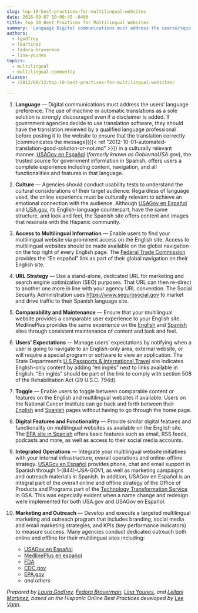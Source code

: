 ```yaml
---
slug: top-10-best-practices-for-multilingual-websites
date: 2016-09-07 10:00:45 -0400
title: Top 10 Best Practices for Multilingual Websites
summary: 'Language Digital communications must address the users&rsquo; language preference. The use of machine or automatic translations as a sole solution is strongly discouraged even if a disclaimer is added. If government agencies decide to use translation software, they should have the translation reviewed by a qualified language professional before posting it to the website to'
authors:
  - lgodfrey
  - lmartinez
  - fedora-braverman
  - lina-younes
topics:
  - multilingual
  - multilingual-community
aliases:
  - /2012/08/12/top-10-best-practices-for-multilingual-websites/

---
```


1. **Language** — Digital communications must address the users’ language preference. The use of machine or automatic translations as a sole solution is strongly discouraged even if a disclaimer is added. If government agencies decide to use translation software, they should have the translation reviewed by a qualified language professional before posting it to the website to ensure that the translation correctly [communicates the message]({{< ref "2012-10-01-automated-translation-good-solution-or-not.md" >}}) in a culturally relevant manner. [USAGov en Espa&#241;ol](https://www.usa.gov/espanol/) (_formerly known as GobiernoUSA.gov_), the trusted source for government information in Spanish, offers users a complete experience including content, navigation, and all functionalities and features in that language.

2. **Culture** — Agencies should conduct usability tests to understand the cultural considerations of their target audience. Regardless of language used, the online experience must be culturally relevant to achieve an emotional connection with the audience. Although [USAGov en Espa&#241;ol](https://www.usa.gov/espanol/) and [USA.gov](http://www.usa.gov/), its English-language counterpart, have the same structure, and look and feel, the Spanish site offers content and images that resonate with the Hispanic community.

3. **Access to Multilingual Information** — Enable users to find your multilingual website via prominent access on the English site. Access to multilingual websites should be made available on the global navigation on the top right of every English page. The [Federal Trade Commission](http://www.ftc.gov/) provides the “En español” link as part of their global navigation on their English site.

4. **URL Strategy** — Use a stand-alone, dedicated URL for marketing and search engine optimization (SEO) purposes. That URL can then re-direct to another one more in line with your agency URL convention. The Social Security Administration uses <https://www.segurosocial.gov> to market and drive traffic to their Spanish language site.

5. **Comparability and Maintenance** — Ensure that your multilingual website provides a comparable user experience to your English site. MedlinePlus provides the same experience on the [English](https://medlineplus.gov/) and [Spanish](https://medlineplus.gov/spanish/) sites through consistent maintenance of content and look and feel.

6. **Users’ Expectations** — Manage users’ expectations by notifying when a user is going to navigate to an English-only area, external website, or will require a special program or software to view an application. The State Department’s [U.S Passports & International Travel](https://travel.state.gov/content/passports/spanish.html) site indicates English-only content by adding “en inglés” next to links available in English. “En inglés” should be part of the link to comply with section 508 of the Rehabilitation Act (29 U.S.C. 794d).

7. **Toggle** — Enable users to toggle between comparable content or features on the English and multilingual websites if available. Users on the National Cancer Institute can go back and forth between their [English](http://www.cancer.gov/) and [Spanish](http://www.cancer.gov/espanol) pages without having to go through the home page.

8. **Digital Features and Functionality** — Provide similar digital features and functionality on multilingual websites as available on the English site. The [EPA site in Spanish](https://espanol.epa.gov/) offers basic features such as email, RSS feeds, podcasts and more, as well as access to their social media accounts.

9. **Integrated Operations** — Integrate your multilingual website initiatives with your internal infrastructure, overall operations and online-offline strategy. [USAGov en Espa&#241;ol](https://www.usa.gov/espanol/) provides phone, chat and email support in Spanish through 1-(844)-USA-GOV1, as well as marketing campaigns and outreach materials in Spanish. In addition, USAGov en Espa&#241;ol is an integral part of the overall online and offline strategy of the Office of Products and Programs part of the [Technology Transformation Service](http://www.gsa.gov/portal/content/105227) in GSA. This was especially evident when a name change and redesign were implemented for both USA.gov and USAGov en Espa&#241;ol.

10. **Marketing and Outreach** — Develop and execute a targeted multilingual marketing and outreach program that includes branding, social media and email marketing strategies, and KPIs (key performance indicators) to measure success. Many agencies conduct dedicated outreach both online and offline for their multilingual sites including:

    - [USAGov en Espa&#241;ol](https://www.usa.gov/espanol/)
    - [MedlinePlus en español](https://medlineplus.gov/spanish/)
    - [FDA](http://www.fda.gov/AboutFDA/EnEspanol/default.htm)
    - [CDC.gov](http://www.cdc.gov/spanish/)
    - [EPA.gov](https://espanol.epa.gov/)
    - _and others_

_Prepared by [Laura Godfrey](mailto:laura.godfrey@gsa.gov), [Fedora Braverman](mailto:braverf@mail.nlm.nih.gov), [Lina Younes](mailto:Younes.Lina@epamail.epa.gov), and [Leilani Martinez](mailto:leilani.martinez@gsa.gov), based on the Hispanic Online Best Practices developed by [Lee Vann](http://www.capturagroup.com/about-us/lee-vann/)._
